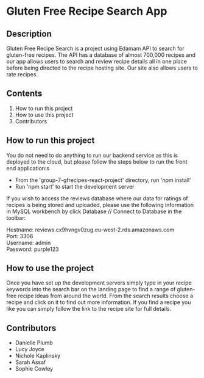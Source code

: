 
#  Gluten Free Recipe Search App 



## Description

Gluten Free Recipe Search is a project using Edamam API to search for gluten-free recipes. The API has a database of almost 700,000 recipes and our app allows users to search and review recipe details all in one place before being directed to the recipe hosting site. 
Our site also allows users to rate recipes. 

## Contents
1. How to run this project
2. How to use this project
3. Contributors

## How to run this project

You do not need to do anything to run our backend service as this is deployed to the cloud, but please follow the steps below to run the front end application:s
* From the 'group-7-gfrecipes-react-project' directory, run 'npm install' 
* Run 'npm start' to start the development server

If you wish to access the reviews database where our data for ratings of recipes is being stored and uploaded, please use the following information in MySQL workbench by click Database // Connect to Database in the toolbar:

Hostname: reviews.cx9hvngv0zug.eu-west-2.rds.amazonaws.com<br>
Port: 3306<br>
Username: admin<br>
Password: purple123<br>


## How to use the project

Once you have set up the development servers simply type in your recipe keywords into the search bar on the landing page to find a range of gluten-free recipe ideas from around the world. From the search results choose a recipe and click on it to find out more information. If you find a recipe you like you can simply follow the link to the recipe site for full details. 


## Contributors 

* Danielle Plumb
* Lucy Joyce
* Nichole Kaplinsky
* Sarah Assaf
* Sophie Cowley 
